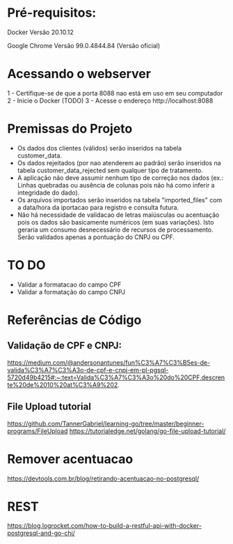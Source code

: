# Pré-requisitos:

Docker Versão 20.10.12

Google Chrome Versão 99.0.4844.84 (Versão oficial)


# Acessando o webserver

1 - Certifique-se de que a porta 8088 nao está em uso em seu computador
2 - Inicie o Docker (TODO)
3 - Acesse o endereço http://localhost:8088


# Premissas do Projeto

* Os dados dos clientes (válidos) serão inseridos na tabela customer_data.
* Os dados rejeitados (por nao atenderem ao padrão) serão inseridos na tabela customer_data_rejected sem qualquer tipo de tratamento.
* A aplicação não deve assumir nenhum tipo de correção nos dados (ex.: Linhas quebradas ou ausência de colunas pois não há como inferir a integridade do dado).
* Os arquivos importados serão inseridos na tabela "imported_files" com a data/hora da iportacao para registro e consulta futura.
* Não há necessidade de validacao de letras maiúsculas ou acentuação pois os dados são basicamente numéricos (em suas variações). Isto geraria um consumo desnecessário de recursos de processamento. Serão validados apenas a pontuação do CNPJ ou CPF.


# TO DO
* Validar a formatacao do campo CPF
* Validar a formatação do campo CNPJ





# Referências de Código

## Validação de CPF e CNPJ: 

https://medium.com/@andersonantunes/fun%C3%A7%C3%B5es-de-valida%C3%A7%C3%A3o-de-cpf-e-cnpj-em-pl-pgsql-5720d49b4215#:~:text=Valida%C3%A7%C3%A3o%20do%20CPF,descrente%20de%2010%20at%C3%A9%202.

## File Upload tutorial

https://github.com/TannerGabriel/learning-go/tree/master/beginner-programs/FileUpload
https://tutorialedge.net/golang/go-file-upload-tutorial/

# Remover acentuacao

https://devtools.com.br/blog/retirando-acentuacao-no-postgresql/

# REST

https://blog.logrocket.com/how-to-build-a-restful-api-with-docker-postgresql-and-go-chi/

